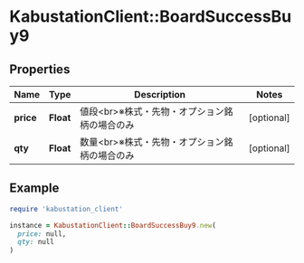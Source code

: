 # KabustationClient::BoardSuccessBuy9

## Properties

| Name | Type | Description | Notes |
| ---- | ---- | ----------- | ----- |
| **price** | **Float** | 値段&lt;br&gt;※株式・先物・オプション銘柄の場合のみ | [optional] |
| **qty** | **Float** | 数量&lt;br&gt;※株式・先物・オプション銘柄の場合のみ | [optional] |

## Example

```ruby
require 'kabustation_client'

instance = KabustationClient::BoardSuccessBuy9.new(
  price: null,
  qty: null
)
```

